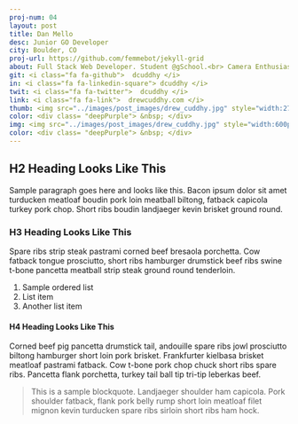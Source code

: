 ```yaml
---
proj-num: 04
layout: post
title: Dan Mello
desc: Junior GO Developer
city: Boulder, CO
proj-url: https://github.com/femmebot/jekyll-grid
about: Full Stack Web Developer. Student @gSchool.<br> Camera Enthusiast. Lover of guacamole. <br> Full Stack Web Developer. Student @gSchool.<br> Camera Enthusiast. Lover of guacamole. <br> Full Stack Web Developer. Student @gSchool.<br> Camera Enthusiast. Lover of guacamole.
git: <i class="fa fa-github">  dcuddhy </i>
in: <i class="fa fa-linkedin-square"> dcuddhy </i>
twit: <i class="fa fa-twitter">  dcuddhy </i>
link: <i class="fa fa-link">  drewcuddhy.com </i>
thumb: <img src="../images/post_images/drew_cuddhy.jpg" style="width:270px;height:180px" >
color: <div class= "deepPurple"> &nbsp; </div>
img: <img src="../images/post_images/drew_cuddhy.jpg" style="width:600px;height:400px" >
color: <div class= "deepPurple"> &nbsp; </div>
---
```




## H2 Heading Looks Like This

Sample paragraph goes here and looks like this. Bacon ipsum dolor sit amet turducken meatloaf boudin pork loin meatball biltong, fatback capicola turkey pork chop. Short ribs boudin landjaeger kevin brisket ground round.

### H3 Heading Looks Like This

Spare ribs strip steak pastrami corned beef bresaola porchetta. Cow fatback tongue prosciutto, short ribs hamburger drumstick beef ribs swine t-bone pancetta meatball strip steak ground round tenderloin.

1. Sample ordered list
2. List item
3. Another list item

#### H4 Heading Looks Like This

Corned beef pig pancetta drumstick tail, andouille spare ribs jowl prosciutto biltong hamburger short loin pork brisket. Frankfurter kielbasa brisket meatloaf pastrami fatback. Cow t-bone pork chop chuck short ribs spare ribs. Pancetta flank porchetta, turkey tail ball tip tri-tip leberkas beef.

> This is a sample blockquote. Landjaeger shoulder ham capicola.
> Pork shoulder fatback, flank pork belly rump short loin meatloaf filet mignon kevin turducken spare ribs sirloin short ribs ham hock.
